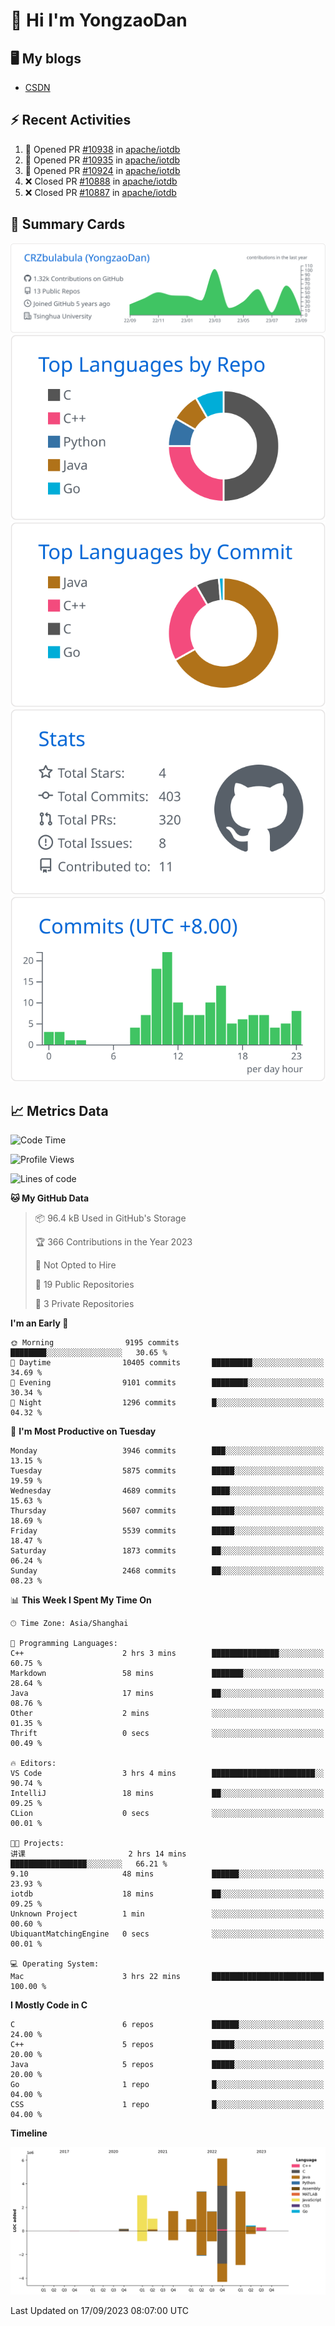# 👋 Hi I'm YongzaoDan

## 🖥 My blogs
  + [CSDN](https://blog.csdn.net/CRZbulabula?type=blog)

## ⚡ Recent Activities
<!--START_SECTION:activity-->
1. 💪 Opened PR [#10938](https://github.com/apache/iotdb/pull/10938) in [apache/iotdb](https://github.com/apache/iotdb)
2. 💪 Opened PR [#10935](https://github.com/apache/iotdb/pull/10935) in [apache/iotdb](https://github.com/apache/iotdb)
3. 💪 Opened PR [#10924](https://github.com/apache/iotdb/pull/10924) in [apache/iotdb](https://github.com/apache/iotdb)
4. ❌ Closed PR [#10888](https://github.com/apache/iotdb/pull/10888) in [apache/iotdb](https://github.com/apache/iotdb)
5. ❌ Closed PR [#10887](https://github.com/apache/iotdb/pull/10887) in [apache/iotdb](https://github.com/apache/iotdb)
<!--END_SECTION:activity-->

## 🎑 Summary Cards

[![](https://raw.githubusercontent.com/CRZbulabula/CRZbulabula/main/profile-summary-card-output/github/0-profile-details.svg)](https://github.com/vn7n24fzkq/github-profile-summary-cards)
[![](https://raw.githubusercontent.com/CRZbulabula/CRZbulabula/main/profile-summary-card-output/github/1-repos-per-language.svg)](https://github.com/vn7n24fzkq/github-profile-summary-cards) [![](https://raw.githubusercontent.com/CRZbulabula/CRZbulabula/main/profile-summary-card-output/github/2-most-commit-language.svg)](https://github.com/vn7n24fzkq/github-profile-summary-cards)
[![](https://raw.githubusercontent.com/CRZbulabula/CRZbulabula/main/profile-summary-card-output/github/3-stats.svg)](https://github.com/vn7n24fzkq/github-profile-summary-cards) [![](https://raw.githubusercontent.com/CRZbulabula/CRZbulabula/main/profile-summary-card-output/github/4-productive-time.svg)](https://github.com/vn7n24fzkq/github-profile-summary-cards)

## 📈 Metrics Data

<!--START_SECTION:waka-->
![Code Time](http://img.shields.io/badge/Code%20Time-305%20hrs%2050%20mins-blue)

![Profile Views](http://img.shields.io/badge/Profile%20Views-1-blue)

![Lines of code](https://img.shields.io/badge/From%20Hello%20World%20I%27ve%20Written-22.1%20million%20lines%20of%20code-blue)

**🐱 My GitHub Data** 

> 📦 96.4 kB Used in GitHub's Storage 
 > 
> 🏆 366 Contributions in the Year 2023
 > 
> 🚫 Not Opted to Hire
 > 
> 📜 19 Public Repositories 
 > 
> 🔑 3 Private Repositories 
 > 
**I'm an Early 🐤** 

```text
🌞 Morning                9195 commits        ████████░░░░░░░░░░░░░░░░░   30.65 % 
🌆 Daytime                10405 commits       █████████░░░░░░░░░░░░░░░░   34.69 % 
🌃 Evening                9101 commits        ████████░░░░░░░░░░░░░░░░░   30.34 % 
🌙 Night                  1296 commits        █░░░░░░░░░░░░░░░░░░░░░░░░   04.32 % 
```
📅 **I'm Most Productive on Tuesday** 

```text
Monday                   3946 commits        ███░░░░░░░░░░░░░░░░░░░░░░   13.15 % 
Tuesday                  5875 commits        █████░░░░░░░░░░░░░░░░░░░░   19.59 % 
Wednesday                4689 commits        ████░░░░░░░░░░░░░░░░░░░░░   15.63 % 
Thursday                 5607 commits        █████░░░░░░░░░░░░░░░░░░░░   18.69 % 
Friday                   5539 commits        █████░░░░░░░░░░░░░░░░░░░░   18.47 % 
Saturday                 1873 commits        ██░░░░░░░░░░░░░░░░░░░░░░░   06.24 % 
Sunday                   2468 commits        ██░░░░░░░░░░░░░░░░░░░░░░░   08.23 % 
```


📊 **This Week I Spent My Time On** 

```text
🕑︎ Time Zone: Asia/Shanghai

💬 Programming Languages: 
C++                      2 hrs 3 mins        ███████████████░░░░░░░░░░   60.75 % 
Markdown                 58 mins             ███████░░░░░░░░░░░░░░░░░░   28.64 % 
Java                     17 mins             ██░░░░░░░░░░░░░░░░░░░░░░░   08.76 % 
Other                    2 mins              ░░░░░░░░░░░░░░░░░░░░░░░░░   01.35 % 
Thrift                   0 secs              ░░░░░░░░░░░░░░░░░░░░░░░░░   00.49 % 

🔥 Editors: 
VS Code                  3 hrs 4 mins        ███████████████████████░░   90.74 % 
IntelliJ                 18 mins             ██░░░░░░░░░░░░░░░░░░░░░░░   09.25 % 
CLion                    0 secs              ░░░░░░░░░░░░░░░░░░░░░░░░░   00.01 % 

🐱‍💻 Projects: 
讲课                       2 hrs 14 mins       █████████████████░░░░░░░░   66.21 % 
9.10                     48 mins             ██████░░░░░░░░░░░░░░░░░░░   23.93 % 
iotdb                    18 mins             ██░░░░░░░░░░░░░░░░░░░░░░░   09.25 % 
Unknown Project          1 min               ░░░░░░░░░░░░░░░░░░░░░░░░░   00.60 % 
UbiquantMatchingEngine   0 secs              ░░░░░░░░░░░░░░░░░░░░░░░░░   00.01 % 

💻 Operating System: 
Mac                      3 hrs 22 mins       █████████████████████████   100.00 % 
```

**I Mostly Code in C** 

```text
C                        6 repos             ██████░░░░░░░░░░░░░░░░░░░   24.00 % 
C++                      5 repos             █████░░░░░░░░░░░░░░░░░░░░   20.00 % 
Java                     5 repos             █████░░░░░░░░░░░░░░░░░░░░   20.00 % 
Go                       1 repo              █░░░░░░░░░░░░░░░░░░░░░░░░   04.00 % 
CSS                      1 repo              █░░░░░░░░░░░░░░░░░░░░░░░░   04.00 % 
```



**Timeline**

![Lines of Code chart](https://raw.githubusercontent.com/CRZbulabula/CRZbulabula/main/assets/bar_graph.png)


 Last Updated on 17/09/2023 08:07:00 UTC
<!--END_SECTION:waka-->

